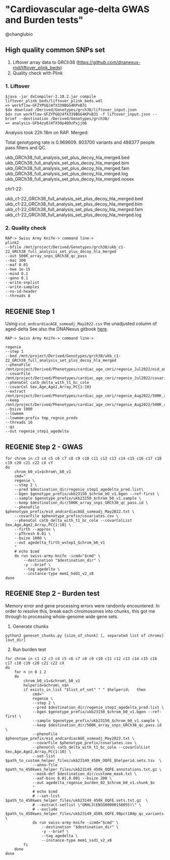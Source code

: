 # "Cardiovascular age-delta GWAS and Burden tests"
@changlubio

## High quality common SNPs set
1. Liftover array data to GRCh38 (https://github.com/dnanexus-rnd/liftover_plink_beds)
2. Quality check with Plink

### 1. Liftover
```
$java -jar dxCompiler-2.10.2.jar compile liftover_plink_beds/liftover_plink_beds.wdl 
=> workflow-GFZYPGQJ4fX339BGG4KPxB31 
$dx download /Derived/Genotypes/grch38/liftover_input.json
$dx run workflow-GFZYPGQJ4fX339BGG4KPxB31 -f liftover_input.json --brief --destination /Derived/Genotypes/grch38/
=> analysis-GFb4zy0J4fX50p4Q9zPxjjb6
```
Analysis took 22h 18m on RAP. Merged:

Total genotyping rate is 0.969609. 803700 variants and 488377 people pass filters and QC. 

ukb_GRCh38_full_analysis_set_plus_decoy_hla_merged.bed  
ukb_GRCh38_full_analysis_set_plus_decoy_hla_merged.bim  
ukb_GRCh38_full_analysis_set_plus_decoy_hla_merged.fam  
ukb_GRCh38_full_analysis_set_plus_decoy_hla_merged.log  
ukb_GRCh38_full_analysis_set_plus_decoy_hla_merged.nosex 

chr1-22:

ukb_c1-22_GRCh38_full_analysis_set_plus_decoy_hla_merged.bed  
ukb_c1-22_GRCh38_full_analysis_set_plus_decoy_hla_merged.bim  
ukb_c1-22_GRCh38_full_analysis_set_plus_decoy_hla_merged.fam  
ukb_c1-22_GRCh38_full_analysis_set_plus_decoy_hla_merged.log 

### 2. Quality check
```
RAP-> Swiss Army Knife-> command line->  
plink2 
--bfile /mnt/project/Derived/Genotypes/grch38/ukb_c1-22_GRCh38_full_analysis_set_plus_decoy_hla_merged 
--out 500K_array_snps_GRCh38_qc_pass 
--mac 100 
--maf 0.01 
--hwe 1e-15 
--mind 0.1 
--geno 0.1 
--write-snplist 
--write-samples 
--no-id-header 
--threads 8 
```

## REGENIE Step 1
Using `eid_andcardiacAGE_someadj_May2022.csv` the unadjusted column of aged-delta
See also the DNANexus gitbook [here](https://dnanexus.gitbook.io/uk-biobank-rap/science-corner/gwas-ex#regenie-step-1).
```
RAP-> Swiss Army Knife-> command line->  

regenie 
--step 1 
--bed /mnt/project/Derived/Genotypes/grch38/ukb_c1-22_GRCh38_full_analysis_set_plus_decoy_hla_merged 
--phenoFile /mnt/project/Derived/Phenotypes/cardiac_age_cmri/regenie_Jul2022/eid_andcardiacAGE_someadj_May2022.txt 
--covarFile /mnt/project/Derived/Phenotypes/cardiac_age_cmri/regenie_Jul2022/covariates.cov 
--phenoCol catb_delta_with_t1_bc_cole 
--covarCol Sex,Age,Age2,Array,PC{1:10} 
--extract /mnt/project/Derived/Phenotypes/cardiac_age_cmri/regenie_Aug2022/500K_array_snps_GRCh38_qc_pass.snplist 
--keep /mnt/project/Derived/Phenotypes/cardiac_age_cmri/regenie_Aug2022/500K_array_snps_GRCh38_qc_pass.id 
--bsize 1000 
--lowmem 
--lowmem-prefix tmp_regnie_preds 
--threads 16 
--gz 
--out regenie_step1_agedelta  
```

## REGENIE Step 2 - GWAS
```
for chrom in c3 c4 c5 c6 c7 c8 c9 c10 c11 c12 c13 c14 c15 c16 c17 c18 c19 c20 c21 c22 cX cY
do 
    chrom_b0_v1=$chrom\_b0_v1
    cmd="
    regenie \
    --step 2 \
    --pred $destination_dir/regenie_step1_agedelta_pred.list\
    --bgen $genotype_prefix/ukb23150_$chrom_b0_v1.bgen --ref-first \
    --sample $genotype_prefix/ukb23150_$chrom_b0_v1.sample \
    --keep $destination_dir/500K_array_snps_GRCh38_qc_pass.id \
    --phenoFile $phenotype_prefix/eid_andcardiacAGE_someadj_May2022.txt \
    --covarFile $phenotype_prefix/covariates.cov \
    --phenoCol catb_delta_with_t1_bc_cole --covarColList Sex,Age,Age2,Array,PC{1:10} \
    --firth --approx \
    --pThresh 0.01 \
    --bsize 1000 \
    --out agedelta_firth_wstep1_$chrom_b0_v1
    "
    # echo $cmd
    dx run swiss-army-knife -icmd="$cmd" \
        --destination "$destination_dir" \
        -y --brief \
        --tag agedelta \
        --instance-type mem1_hdd1_v2_x8
done
```

## REGENIE Step 2 - Burden test
Memory error and gene processing errors were randomly encountered. In order to resolve this, break each chromosomes into chunks, this got me through to processing whole-genome wide gene sets.

1. Generate chunks
```
python3 geneset_chunks.py [size_of_chunk] [, separated list of chroms] [out_dir] 
```
2. Run burden test
```
for chrom in c1 c2 c3 c4 c5 c6 c7 c8 c9 c10 c11 c12 c13 c14 c15 c16 c17 c18 c19 c20 c21 c22 cX
do
    for n in 0 1 2
    do
        chrom_b0_v1=$chrom\_b0_v1
        helperid=$chrom\_n$n
        if exists_in_list "$list_of_set" " " $helperid;   then
            cmd="
            regenie \
            --step 2 \
            --pred $destination_dir/regenie_step1_agedelta_pred.list \
            --bgen $genotype_prefix/ukb23150_$chrom_b0_v1.bgen --ref-first \
            --sample $genotype_prefix/ukb23150_$chrom_b0_v1.sample \
            --keep $destination_dir/500K_array_snps_GRCh38_qc_pass.id \
            --phenoFile $phenotype_prefix/eid_andcardiacAGE_someadj_May2022.txt \
            --covarFile $phenotype_prefix/covariates.cov \
            --phenoCol catb_delta_with_t1_bc_cole --covarColList Sex,Age,Age2,Array,PC{1:10} \
            --set-list $path_to_custom_helper_files/ukb23149_450k_OQFE_$helperid.sets.tsv  \
            --anno-file $path_to_450kwes_helper_files/ukb23149_450k_OQFE.annotations.txt.gz \
            --mask-def $destination_dir/custome_mask.txt \
            --aaf-bins 0.01,0.001 --bsize 200 \
            --out agedelta_regenie_burden_02_$chrom_b0_v1.chunk_$n
            "
            # echo $cmd
            # --set-list $path_to_450kwes_helper_files/ukb23149_450k_OQFE.sets.txt.gz  \
            # --extract-setlist \"GRHL3(ENSG00000158055)\" \
            # --exclude $path_to_450kwes_helper_files/ukb23149_450k_OQFE.90pct10dp_qc_variants.txt \
            dx run swiss-army-knife -icmd="$cmd" \
                --destination "$destination_dir" \
                -y --brief \
                --tag agedelta \
                --instance-type mem1_ssd1_v2_x8
        fi
    done
done
```
